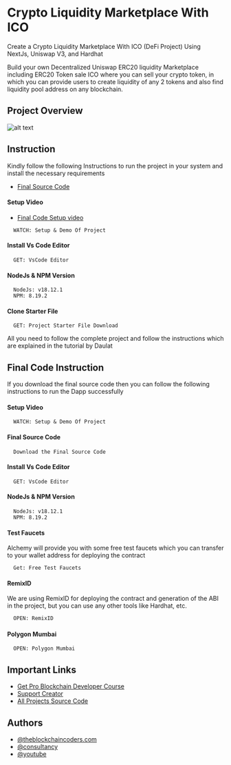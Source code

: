 # Crypto Liquidity Marketplace With ICO

Create a Crypto Liquidity Marketplace With ICO (DeFi Project) Using NextJs, Uniswap V3, and Hardhat


Build your own Decentralized Uniswap ERC20 liquidity Marketplace including ERC20 Token sale ICO where you can sell your crypto token, in which you can provide users to create liquidity of any 2 tokens and also find liquidity pool address on any blockchain.

## Project Overview

![alt text](https://www.daulathussain.com/wp-content/uploads/2024/01/create-token-liquidity-marketplace.jpg)

## Instruction

Kindly follow the following Instructions to run the project in your system and install the necessary requirements


- [Final Source Code](https://www.theblockchaincoders.com/sourceCode/how-to-create-liquidity-token-marketplace-including-ico-token-sale)

#### Setup Video
- [Final Code Setup video](https://youtu.be/G5-f1hZA01U?si=E8enzoXZPl3TfzH-)

```https://code.visualstudio.com/download
  WATCH: Setup & Demo Of Project
```

#### Install Vs Code Editor

```https://code.visualstudio.com/download
  GET: VsCode Editor
```

#### NodeJs & NPM Version

```https://nodejs.org/en/download
  NodeJs: v18.12.1
  NPM: 8.19.2
```

#### Clone Starter File

```https://github.com/daulathussain/Airdrop-Crypto-Starter-File
  GET: Project Starter File Download
```


All you need to follow the complete project and follow the instructions which are explained in the tutorial by Daulat

## Final Code Instruction

If you download the final source code then you can follow the following instructions to run the Dapp successfully

#### Setup Video

```https://code.visualstudio.com/download
  WATCH: Setup & Demo Of Project
```

#### Final Source Code

```https://www.theblockchaincoders.com/SourceCode
  Download the Final Source Code
```

#### Install Vs Code Editor

```https://code.visualstudio.com/download
  GET: VsCode Editor
```

#### NodeJs & NPM Version

```https://nodejs.org/en/download
  NodeJs: v18.12.1
  NPM: 8.19.2
```


#### Test Faucets

Alchemy will provide you with some free test faucets which you can transfer to your wallet address for deploying the contract

```https://www.alchemy.com/faucets
  Get: Free Test Faucets
```

#### RemixID

We are using RemixID for deploying the contract and generation of the ABI in the project, but you can use any other tools like Hardhat, etc.

```https://remix-project.org
  OPEN: RemixID
```

#### Polygon Mumbai

```https://mumbai.polygonscan.com/
  OPEN: Polygon Mumbai
```

## Important Links

- [Get Pro Blockchain Developer Course](https://www.theblockchaincoders.com/pro-nft-marketplace)
- [Support Creator](https://bit.ly/Support-Creator)
- [All Projects Source Code](https://www.theblockchaincoders.com/SourceCode)


## Authors

- [@theblockchaincoders.com](https://www.theblockchaincoders.com/)
- [@consultancy](https://www.theblockchaincoders.com/consultancy)
- [@youtube](https://www.youtube.com/@daulathussain)




<!-- Dlt: 0xaBB1d7d4c0037b3d65B8dA93E462584234109b3e
Africa: 0x12Fb7AaCb90F35855212A26660641199305a69EA
Liquidity: 0x35231E4080fb06586457e2D2c6B63072D9CDF707 -->




<!-- import { ethers } from "ethers";
import hre from "hardhat";

const tokens = (nToken: number): ethers.BigNumber => {
    return ethers.utils.parseUnits(nToken.toString(), "ether");
};

async function main(): Promise<void> {
    try {
        // DLT TOKEN
        const _initialSupply = tokens(500000000000);
        const Dlt = await hre.ethers.getContractFactory("Dlt");
        const dlt = await Dlt.deploy(_initialSupply);

        await dlt.deployed();
        console.log(`Dlt: ${dlt.address}`);

       // Africa Token
const _tokenPrice = tokens(0.0001);
// Assuming _tokenContract is the address of another deployed contract
const _tokenContract = "0x94f837a256e8D5541493bA5A3Df0A7aad8e0a271"; // Replace with the actual address
const Africa = await hre.ethers.getContractFactory("Africa");
const africa = await Africa.deploy(_tokenContract, _tokenPrice);

await africa.deployed();
console.log(`Africa: ${africa.address}`);


        // Liquidity
        const Liquidity = await hre.ethers.getContractFactory("Liquidity");
        const liquidity = await Liquidity.deploy();

        await liquidity.deployed();
        console.log(`Liquidity: ${liquidity.address}`);
    } catch (error) {
        console.error(error);
        process.exitCode = 1;
    }
}

main().catch((error) => {
    console.error(error);
    process.exit(1);
});





T 3.5

User
import React, { useState, useEffect, createContext } from "react";
import { ethers } from "ethers";
import Web3Modal from "web3modal";
import axios from "axios";
import UniswapV3Pool from "@uniswap/v3-core/artifacts/contracts/UniswapV3Pool.sol/UniswapV3Pool.json";
import toast from "react-hot-toast";

import { Token } from "@uniswap/sdk-core";
import { Pool, Position, nearestUsableTick } from "@uniswap/v3-sdk";
import { abi as IUniswapV3PoolABI } from "@uniswap/v3-periphery/artifacts/contracts/interfaces/INonfungiblePositionManager.sol/INonfungiblePositionManager.json";
import { abi as INonfungiblePositionManagerABI } from "@uniswap/v3-periphery/artifacts/contracts/interfaces/INonfungiblePositionManager.sol/INonfungiblePositionManager.json";
import ERC20ABI from "./abi.json";

// INTERNAL IMPORT
import {
    TOKEN_ABI,
    V3_SWAP_ROUTER_ADDRESS,
    CONNECTING_CONTRACT,
    FACTORY_ABI,
    FACTORY_ADDRESS,
    web3Modal,
    PositionManagerAddress,
    internalDltContract,
    internalAfricaContract,
    internalLiquidityContract,
    getBalance,
    web3Provider,
    positionManagerAddress,
    internalAddLiquidity,
} from "./constants";
import { parseErrMsg } from "../Utils/index";

export const CONTEXT = createContext();

export const CONTEXT_Provider = ({ children }) => {
    const DAPP_Name = "Liquidity Dapp";
    const [loader, setLoader] = useState(false);
    const [address, setAddress] = useState("");
    const [chainId, setChainId] = useState();
    // TOKEN
    const [balance, setBalance] = useState();
    const [nativeToken, setNativeToken] = useState();
    const [tokenHolders, setTokenHolders] = useState([]);
    const [tokenSale, setTokenSale] = useState();
    const [currentHolder, setCurrentHolder] = useState();

    // NOTIFICATION
    const notifyError = (msg) => toast.error(msg, { duration: 4000 });
    const notifySuccess = (msg) => toast.success(msg, { duration: 4000 });

    // CONNECT WALLET
    const connect = async () => {
        try {
            if (!window.ethereum) return notifyError("Please Install Metamask");

            const accounts = await window.ethereum.request({
                method: "eth_requestAccounts",
            });

            if (accounts.length) {
                setAddress(accounts[0]);
            } else {
                notifyError("Sorry, you have no account");
            }

            const provider = new ethers.providers.Web3Provider(window.ethereum);
            const network = await provider.getNetwork();
            setChainId(network.chainId);
        } catch (error) {
            const errorMsg = parseErrMsg(error);
            notifyError(errorMsg);
            console.log(error);
        }
    };

    // CHECK IF WALLET IS CONNECTED
    const checkIfWalletConnected = async () => {
        const accounts = await window.ethereum.request({
            method: "eth_accounts",
        });

        return accounts[0];
    };

    const LOAD_TOKEN = async (token) => {
        try {
            const tokenDetails = await CONNECTING_CONTRACT(token);
            return tokenDetails;
        } catch (error) {
            console.log(error);
        }
    };

    // GET POOL ADDRESS
    const GET_POOL_ADDRESS = async (token_1, token_2, fee) => {
        try {
            setLoader(true);
            const PROVIDER = await web3Provider();

            const factoryContract = new ethers.Contract(
                FACTORY_ADDRESS,
                FACTORY_ABI,
                PROVIDER
            );

            const poolAddress = await factoryContract.functions.getPool(
                token_1.address,
                token_2.address,
                Number(fee)
            );

            const poolHistory = {
                token_A: token_1,
                token_B: token_2,
                fee: fee,
                network: token_1.chainId,
                poolAddress: poolAddress,
            };

            const zeroAdd = "0x0000000000000000000000000000000000000000";

            if (poolAddress == zeroAdd) {
                notifySuccess("Sorry there is no pool");
            } else {
                let PoolArray = [];
                const PoolLists = localStorage.getItem("poolHistory");
                if (PoolLists) {
                    PoolArray = JSON.parse(localStorage.getItem("poolHistory"));
                    PoolArray.push(poolHistory);
                    localStorage.setItem("poolHistory", JSON.stringify(PoolArray));
                } else {
                    PoolArray.push(poolHistory);
                    localStorage.setItem("poolHistory", JSON.stringify(PoolArray));
                }

                setLoader(false);
                notifySuccess("Successfully Completed");
            }

            return poolAddress;
        } catch (error) {
            const errorMsg = parseErrMsg(error);
            setLoader(false);
            notifyError(errorMsg);
        }
    };

    // CREATE LIQUIDITY
    async function getPoolData(poolContract) {
        const [tickSpacing, fee, liquidity, slot0] = await Promise.all([
            poolContract.tickSpacing(),
            poolContract.fee(),
            poolContract.liquidity(),
            poolContract.slot0(),
        ]);

        return {
            tickSpacing: tickSpacing,
            fee: fee,
            liquidity: liquidity,
            sqrtPriceX96: slot0[0],
            tick: slot0[1],
        };
    }

    const CREATE_LIQUIDITY = async (pool, liquidityAmount, approveAmount) => {
        try {
            setLoader(true);
            const address = await checkIfWalletConnected();
            const PROVIDER = await web3Provider();
            const signer = PROVIDER.getSigner();

            const TOKEN_1 = new Token(
                pool.token_A.chainId,
                pool.token_A.address,
                pool.token_A.decimals,
                pool.token_A.symbol,
                pool.token_A.name
            );

            const TOKEN_2 = new Token(
                pool.token_B.chainId,
                pool.token_B.address,
                pool.token_B.decimals,
                pool.token_B.symbol,
                pool.token_B.name
            );

            const poolAddress = pool.poolAddress[0];

            const nonfungiblePositionManagerContract = new ethers.Contract(
                PositionManagerAddress,
                INonfungiblePositionManagerABI,
                PROVIDER
            );

            const poolContract = new ethers.Contract(
                poolAddress,
                IUniswapV3PoolABI,
                PROVIDER
            );

            const poolData = await getPoolData(poolContract);

            const Token_1_TOKEN_2 = new Token(
                TOKEN_1,
                TOKEN_2,
                poolData.fee,
                poolData.sqrtPriceX96.toString(),
                poolData.liquidity.toString(),
                poolData.tick
            );

            const position = new Position({
                pool: Token_1_TOKEN_2,
                liquidity: ethers.utils.parseUnits(liquidityAmount, 18),
                tickLower:
                    nearestUsableTick(poolData.tick, poolData.tickSpacing) -
                    poolData.tickSpacing * 2,
                tickUpper:
                    nearestUsableTick(poolData.tick, poolData.tickSpacing) +
                    poolData.tickSpacing * 2,
            });

            const approvalAmount = ethers.utils
                .parseUnits(approveAmount, 18)
                .toString();
            const tokenContract0 = new ethers.Contract(
                poolAddress,
                ERC20ABI,
                PROVIDER
            );
            await tokenContract0.connect(signer).approve(positionManagerAddress, approvalAmount);

            const tokenContract1 = new ethers.Contract(
                poolAddress,
                ERC20ABI,
                PROVIDER
            );
            await tokenContract1.connect(signer).approve(positionManagerAddress, approvalAmount);

            const { amount0: amount0Desired, amount1: amount1Desired } = position.mintAmounts;

            // MINTAMOUNTWITHSLIPPAGE
            const amount0Min = "";
            const amount1Min = "";

            const params = {
                token0: pool.token_A.address,
                token1: pool.token_B.address,
                fee: pool.fee,
                tickLower:
                    nearestUsableTick(poolData.tick, poolData.tickSpacing) -
                    poolData.tickSpacing * 2,
                tickUpper:
                    nearestUsableTick(poolData.tick, poolData.tickSpacing) +
                    poolData.tickSpacing * 2,
                amount0Desired: amount0Desired.toString(),
                amount1Desired: amount1Desired.toString(),
                amount0Min: amount0Min.toString(),
                amount1Min: amount1Min.toString(),
                recipient: address,
                deadline: Math.floor(Date.now() / 1000) + 60 * 10,
            };

            const transactionHash = await nonfungiblePositionManagerContract
                .connect(signer)
                .mint(params, { gasLimit: ethers.utils.hexlify(1000000) })
                .then((res) => {
                    return res.hash;
                });

            if (transactionHash) {
                const liquidityContract = await internalAddLiquidity();

                const addLiquidityData = await liquidityContract
                    .connect(signer)
                    .addLiquidity(
                        pool.token_A.name,
                        pool.token_B.name,
                        pool.token_A.address,
                        pool.token_B.address,
                        poolAddress,
                        pool.token_B.chainId.toString(),
                        transactionHash
                    );
                await addLiquidityData.wait();

                setLoader(false);
                notifySuccess("Liquidity added successfully");
                window.location.reload();
            }
        } catch (error) {
            const errMsg = parseErrMsg(error);
            setLoader(false);
            notifyError(errMsg);
        }
    };

    // NATIVE TOKEN
    const fetchInitialData = async () => {
        try {
            // Get user account.
            const account = await checkIfWalletConnected();
            // Get User Balance
            const balance = await getBalance();

            setBalance(ethers.utils.formatEther(balance.toString()));
            setAddress(account);

            // DLT_TOKEN_CONTRACT
            const DLT_TOKEN_CONTRACT = await internalDltContract();

            let tokenBalance;
            if (account) {
                tokenBalance = await DLT_TOKEN_CONTRACT.getBalance(account);
            } else {
                tokenBalance = 0;
            }

            const tokenName = await DLT_TOKEN_CONTRACT.name();
            const tokenSymbl = await DLT_TOKEN_CONTRACT.symbols();
            const tokeTotalSupply = await DLT_TOKEN_CONTRACT.totalSupply();
            const tokenStandard = await DLT_TOKEN_CONTRACT.standard();
            const tokenHolders = await DLT_TOKEN_CONTRACT._userId();
            const tokenOwnerOfCOntract = await DLT_TOKEN_CONTRACT.ownerOfContract();
            const tokenAddress = await DLT_TOKEN_CONTRACT.address;

            const nativeToken = {
                tokenAddress: tokenAddress,
                tokenName: tokenName,
                tokenSymbols: tokenSymbl,
                tokenOwnerOfCOntract: tokenOwnerOfCOntract,
                tokenStandard: tokenStandard,
                tokenTotalSupply: ethers.utils.formatEther(tokenTotalSupply.toString()),
                tokenBalance: ethers.utils.formatEther(tokenBalance.toString()),
                tokenHolders: tokenHolders.toNumber(),
            };

            setNativeToken(nativeToken);

            // GETTING TOKEN HOLDERS
            const getTokenHolder = await DLT_TOKEN_CONTRACT.getTokenHolders();
            setTokenHolders(getTokenHolder);

            // GETTING TOKEN Holder data
            if (account) {
                const getTokenHolderData = await DLT_TOKEN_CONTRACT.getTokenHolderData(account);

                const currentHolder = {
                    tokenId: getTokenHolderData[0].toNumber(),
                    from: getTokenHolderData[1],
                    toastId: getTokenHolderData[2],
                    totalToken: ethers.utils.formatEther(getTokenHolderData[3].toString()),
                    tokenHOlder: getTokenHolderData[4],
                };
                setCurrentHolder(currentHolder);
            }

            // TOKEN SALE CONTRACT
            const AFRICA_CONTRACT = await internalAfricaContract();
            const tokenPrice = await AFRICA_CONTRACT.tokenPrice();
            const tokenSold = await AFRICA_CONTRACT.tokenSold();
            const tokenSaleBalance = await AFRICA_CONTRACT.balanceOf(
                "0x117B8d82b60e3e646F80EFA7816e46471e54b799"
            );

            const tokenSale = {
                tokenPrice: ethers.utils.formatEther(tokenPrice.toString()),
                tokenSold: tokenSold.toNumber(),
                tokenSaleBalance: ethers.utils.formatEther(tokenSaleBalance.toString()),
            };
            setTokenSale(tokenSale);
            console.log(tokenSale);
            console.log(nativeToken);
        } catch (error) {
            console.log(error);
        }
    };

    useEffect(() => {
        fetchInitialData();
    }, []);

    const buyToken = async (nToken) => {
        try {
            setLoader(true);
            const PROVIDER = await web3Provider();
            const signer = PROVIDER.getSigner();

            const contract = await internalAfricaContract();
            console.log(contract);

            const price = 0.0001 * nToken;
            const amount = ethers.utils.parseUnits(price.toString(), "ether");

            const buying = await contract.connect(signer).buyTokens(nToken, {
                value: amount.toString(),
                gasLimit: ethers.utils.hexlify(1000000),
            });

            await buying.wait();
            window.location.reload();
        } catch (error) {
            const errMsg = parseErrMsg(error);
            console.log(error);
            setLoader(false);
            notifyError(errMsg);
        }
    };

    // NATIVE TOKEN TRANSFER
    const transferNativeToken = async () => {
        try {
            setLoader(true);
            const PROVIDER = await web3Provider();
            const signer = PROVIDER.getSigner();

            const TOKEN_SALE_ADDRESS = "0x117B8d82b60e3e646F80EFA7816e46471e54b799";
            const TOKEN_AMOUNT = 2000;
            const tokens = TOKEN_AMOUNT.toString();
            const transferAmount = ethers.utils.parseEther(tokens);

            const contract = await internalDltContract();
            const transaction = await contract
                .connect(signer)
                .transfer(TOKEN_SALE_ADDRESS, transferAmount);

            await transaction.wait();

            window.location.reload();
        } catch (error) {
            const errorMsg = parseErrMsg(error);
            setLoader(false);
            notifyError(errorMsg);
        }
    };

    // LIQUIDITY HISTORY
    const GET_ALL_LIQUIDITY = async () => {
        try {
            // GET USER ACCOUNT
            const account = await checkIfWalletConnected();

            const contract = await internalAddLiquidity();
            const liquidityHistory = await contract.getAllLiquidity(account);

            const Allliquidity = liquidityHistory.map((liquidity) => {
                const liquidityArray = {
                    id: liquidity.id.toNumber(),
                    network: liquidity.network,
                    owner: liquidity.owner,
                    poolAddress: liquidity.poolAddress,
                    tokenA: liquidity.tokenA,
                    tokenB: liquidity.tokenB,
                    tokenA_Address: liquidity.tokenA_Address,
                    tokenB_Address: liquidity.tokenB_Address,
                    timeCreated: liquidity.timeCreated.toNumber(),
                    transactionHash: liquidity.transactionHash,
                };
                return liquidityArray;
            });
            return Allliquidity;
        } catch (error) {
            console.log(error);
        }
    };

    return (
        <CONTEXT.Provider
            value={{
                connect,
                GET_POOL_ADDRESS,
                LOAD_TOKEN,
                notifyError,
                notifySuccess,
                CREATE_LIQUIDITY,
                GET_ALL_LIQUIDITY,
                transferNativeToken,
                buyToken,
                tokenSale,
                nativeToken,
                address,
                loader,
                DAPP_Name,
            }}
        >
            {children}
        </CONTEXT.Provider>
    );
}; -->
